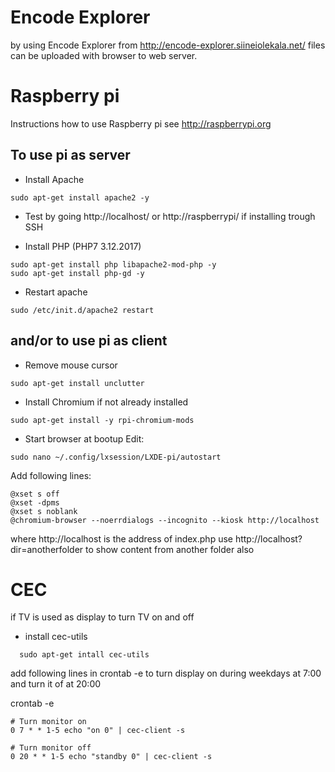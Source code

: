 # Encode Explorer
by using Encode Explorer from http://encode-explorer.siineiolekala.net/ files can be uploaded with browser to web server.

# Raspberry pi
Instructions how to use Raspberry pi see http://raspberrypi.org

## To use pi as server
- Install Apache
```
sudo apt-get install apache2 -y
```

- Test by going http://localhost/ or http://raspberrypi/ if installing trough SSH

- Install PHP (PHP7 3.12.2017)
```
sudo apt-get install php libapache2-mod-php -y 
sudo apt-get install php-gd -y
```
- Restart apache
```
sudo /etc/init.d/apache2 restart
```

## and/or to use pi as client
- Remove mouse cursor
```
sudo apt-get install unclutter
```
  
- Install Chromium if not already installed
```
sudo apt-get install -y rpi-chromium-mods
```

- Start browser at bootup
  Edit:
```
sudo nano ~/.config/lxsession/LXDE-pi/autostart
```
  
Add following lines:
```
@xset s off
@xset -dpms
@xset s noblank
@chromium-browser --noerrdialogs --incognito --kiosk http://localhost
```  
  where http://localhost is the address of index.php
  use http://localhost?dir=anotherfolder to show content from another folder also
  
  
# CEC
if TV is used as display to turn TV on and off 

- install cec-utils
```
  sudo apt-get intall cec-utils
```  
  
add following lines in crontab -e to turn display on during weekdays at 7:00 and turn it of at 20:00

crontab -e

```
# Turn monitor on
0 7 * * 1-5 echo "on 0" | cec-client -s

# Turn monitor off
0 20 * * 1-5 echo "standby 0" | cec-client -s
```
